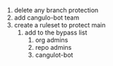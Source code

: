 1. delete any branch protection
2. add cangulo-bot team
3. create a ruleset to protect main
   1. add to the bypass list
      1. org admins
      2. repo admins
      3. cangulot-bot